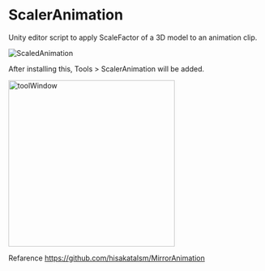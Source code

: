 # ScalerAnimation

Unity editor script to apply ScaleFactor of a 3D model to an animation clip.<br>

![ScaledAnimation](https://user-images.githubusercontent.com/57790558/115342835-d64ec000-a1e5-11eb-83f4-cf3b44d1d3bf.gif)


After installing this, Tools > ScalerAnimation will be added.<br>

<img width="328" alt="toolWindow" src="https://user-images.githubusercontent.com/57790558/115343246-920fef80-a1e6-11eb-8b14-c011956b4fbe.png">

Refarence
https://github.com/hisakataIsm/MirrorAnimation
